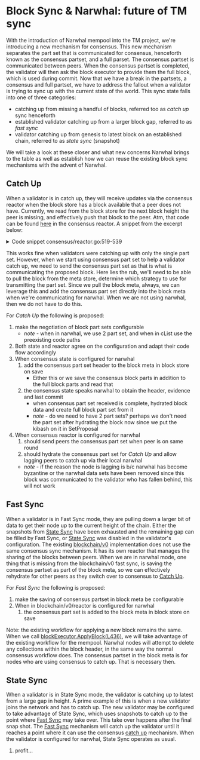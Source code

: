 # Block Sync & Narwhal: future of TM sync

With the introduction of Narwhal mempool into the TM project, we're introducing a new mechanism
for consensus. This new mechanism separates the part set that is communicated for consensus,
henceforth known as the consensus partset, and a full parset. The consensus partset is communicated
between peers. When the consensus partset is completed, the validator will then ask the block executor
to provide them the full block, which is used during commit. Now that we have a break in the partsets,
a consensus and full partset, we have to address the fallout when a validator is trying to sync up
with the current state of the world. This sync state falls into one of three categories:

* catching up from missing a handful of blocks, referred too as *catch up* sync henceforth
* established validator catching up from a larger block gap, referred to as *fast sync*
* validator catching up from genesis to latest block on an established chain, referred to as *state sync* (snapshot)

We will take a look at these closer and what new concerns Narwhal brings to the table as well as
establish how we can reuse the existing block sync mechanisms with the advent of Narwhal.

## Catch Up

When a validator is in catch up, they will receive updates via the consensus reactor when the
block store has a block available that a peer does not have. Currently, we read from the block
store for the next block height the peer is missing, and effectively push that block to the peer.
Atm, that code can be found [here][consensus-reactor-blockstore] in the consensus reactor. A
snippet from the excerpt below:


<details>
<summary>Code snippet consensus/reactor.go:519-539</summary>

```go
func (conR *Reactor) gossipDataRoutine(peer p2p.Peer, ps *PeerState) {
	logger := conR.Logger.With("peer", peer)

OUTER_LOOP:
	for {
	    // ...TRIM

		rs := conR.conS.GetRoundState()
		prs := ps.GetRoundState()

		// ...TRIM

		// If the peer is on a previous height that we have, help catch up.
		blockStoreBase := conR.conS.blockStore.Base()
		if blockStoreBase > 0 && 0 < prs.Height && prs.Height < rs.Height && prs.Height >= blockStoreBase {
			heightLogger := logger.With("height", prs.Height)

			// if we never received the commit message from the peer, the block parts wont be initialized
			if prs.ProposalBlockParts == nil {
				blockMeta := conR.conS.blockStore.LoadBlockMeta(prs.Height)
				if blockMeta == nil {
					heightLogger.Error("Failed to load block meta",
						"blockstoreBase", blockStoreBase, "blockstoreHeight", conR.conS.blockStore.Height())
					time.Sleep(conR.conS.config.PeerGossipSleepDuration)
				} else {
					ps.InitProposalBlockParts(blockMeta.BlockID.PartSetHeader)
				}
				// continue the loop since prs is a copy and not effected by this initialization
				continue OUTER_LOOP
			}
			conR.gossipDataForCatchup(heightLogger, rs, prs, ps, peer)
			continue OUTER_LOOP
		}

		// ...TRIM
    }
}
```
</details>

This works fine when validators were catching up with only the single part set. However, when
we start using consensus part set to help a validator catch up, we need to send the consensus
part set as that is what is communicating the proposed block. Here lies the rub, we'll need
to be able to pull the block from the meta store, determine which strategy to use for transmitting
the part set. Since we pull the block meta, always, we can leverage this and add the consensus
part set directly into the block meta when we're communicating for narwhal. When we are not using
narwhal, then we do not have to do this.

For _Catch Up_ the following is proposed:

1. make the negotiation of block part sets configurable
    * *note* - when in narwhal, we use 2 part set, and when in cList use the preexisting code paths
2. Both state and reactor agree on the configuration and adapt their code flow accordingly
3. When consensus state is configured for narwhal
    1. add the consensus part set header to the block meta in block store on save
        * Either this or we save the consensus block parts in addition to the full block parts and read that
    2. the consensus state speaks narwhal to obtain the header, evidence and last commit
        * when consensus part set received is complete, hydrated block data and create full block part set from it
        * *note* - do we need to have 2 part sets? perhaps we don't need the part set after hydrating the block now since we put the kibash on it in SetProposal
4. When consensus reactor is configured for narwhal
    1. should send peers the consensus part set when peer is on same round
    2. should hydrate the consensus part set for _Catch Up_ and allow lagging peers to catch up via their local narwhal
    * *note* - if the reason the node is lagging is b/c narwhal has become byzantine or the narwhal data sets have been removed since this block was communicated to the validator who has fallen behind, this will not work

## Fast Sync

When a validator is in Fast Sync mode, they are pulling down a larger bit of data to get their node
up to the current height of the chain. Either the snapshots from [State Sync](#state-sync) have been
exhausted and the remaining gap can be filled by Fast Sync, or [State Sync](#state-sync) was disabled
in the validator's configuration. The existing [blockchain/v0][blockchain-v0-impl] implementation does
not use the same consensus sync mechanism. It has its own reactor that manages the sharing of the blocks
between peers. When we are in narwhal mode, one thing that is missing from the blockchain/v0 fast sync,
is saving the consensus partset as part of the block meta, so we can effectively rehydrate for other
peers as they switch over to consensus to [Catch Up](#catch-up).

For _Fast Sync_ the following is proposed:

1. make the saving of consensus partset in block meta be configurable
2. When in blockchain/v0/reactor is configured for narwhal
    1. the consensus part set is added to the block meta in block store on save

Note: the existing workflow for applying a new block remains the same. When we call
[blockExecutor.ApplyBlock(L436)](../../blockchain/v0/reactor.go), we will take advantage
of the existing workflow for the mempool. Narwhal nodes will attempt to delete any
collections within the block header, in the same way the normal consensus workflow does.
The consensus partset in the block meta is for nodes who are using consensus to catch up.
That is necessary then.

## State Sync

When a validator is in State Sync mode, the validator is catching up to latest from a large gap in height. A
prime example of this is when a new validator joins the network and has to catch up. The new validator may
be configured to take advantage of State Sync, which uses snapshots to catch up to the point where [Fast
Sync](#fast-sync) may take over. This take over happens after the final snap shot. The [Fast Sync](#fast-sync)
mechanism will catch up the validator until it reaches a point where it can use the consensus
[catch up](#catch-up) mechanism. When the validator is configured for narwhal, State Sync operates as usual.

1. profit...


<!-- identifiers below -->

[consensus-reactor-blockstore]: https://github.com/PeggyJV/tendermint/blob/main/consensus/reactor.go#L519-L539
[blockchain-v0-impl]: https://github.com/PeggyJV/tendermint/tree/main/blockchain/v0
